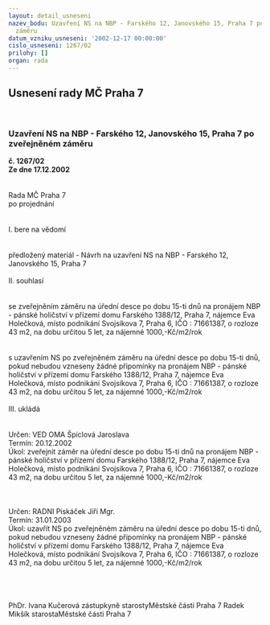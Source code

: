 ```yaml
---
layout: detail_usneseni
nazev_bodu: Uzavření NS na NBP - Farského 12, Janovského 15, Praha 7 po zveřejněném
  záměru
datum_vzniku_usneseni: '2002-12-17 00:00:00'
cislo_usneseni: 1267/02
prilohy: []
organ: rada
---
```

<div id="ucUsn_pList" class="usn">
	<span><h2>Usnesení rady MČ Praha 7 </h2>
<br></span><div class="standBody">
<span><h3>Uzavření NS na NBP - Farského 12, Janovského 15, Praha 7 po zveřejněném záměru</h3></span><div class="center">
		<strong>č. 1267/02</strong><br>
	</div>
<div class="center">
		<strong>Ze dne 17.12.2002</strong><br><br>
	</div>
<br>Rada MČ Praha 7<br>po projednání<br><br><br>I.	bere na vědomí<br><br> <br>předložený materiál - Návrh na uzavření NS na NBP - Farského 12, Janovského 15, Praha 7<br><br>II.	souhlasí <br><br><br>se zveřejněním záměru na úřední desce po dobu 15-ti dnů na pronájem NBP - pánské holičství v přízemí domu Farského 1388/12, Praha 7, nájemce Eva Holečková, místo podnikání Svojsíkova 7, Praha 6, IČO : 71661387, o rozloze 43 m2, na dobu určitou 5 let, za nájemné 1000,-Kč/m2/rok<br><br><br>s uzavřením NS po  zveřejněném záměru na úřední desce po dobu 15-ti dnů, pokud nebudou vzneseny žádné připomínky na pronájem NBP - pánské holičství v přízemí domu Farského 1388/12, Praha 7, nájemce Eva Holečková, místo podnikání Svojsíkova 7, Praha 6, IČO : 71661387, o rozloze 43 m2, na dobu určitou 5 let, za nájemné 1000,-Kč/m2/rok<br><br>III.	ukládá <br><br>	 <br>Určen:	VED OMA Špiclová Jaroslava<br>Termín: 20.12.2002<br>Úkol:	zveřejnit záměr na úřední desce po dobu 15-ti dnů  na pronájem NBP - pánské holičství v přízemí domu Farského 1388/12, Praha 7, nájemce Eva Holečková, místo podnikání Svojsíkova 7, Praha 6, IČO : 71661387, o rozloze 43 m2, na dobu určitou 5 let, za nájemné 1000,-Kč/m2/rok<br> <br> <br> <br>Určen:	RADNI Piskáček Jiří Mgr.<br>Termín: 31.01.2003<br>Úkol:	uzavřít NS po  zveřejněném záměru na úřední desce po dobu 15-ti dnů, pokud nebudou vzneseny žádné připomínky na pronájem NBP - pánské holičství v přízemí domu Farského 1388/12, Praha 7, nájemce Eva Holečková, místo podnikání Svojsíkova 7, Praha 6, IČO : 71661387, o rozloze 43 m2, na dobu určitou 5 let, za nájemné 1000,-Kč/m2/rok<br> <br><br> <br>	<br>PhDr. Ivana Kučerová zástupkyně starostyMěstské části Praha 7	 Radek Mikšík starostaMěstské části Praha 7<br>	<br><br>
</div>
</div>